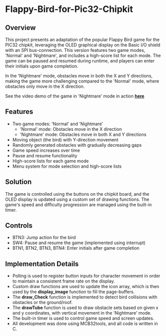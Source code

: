 # Flappy-Bird-for-Pic32-Chipkit

## Overview

This project presents an adaptation of the popular Flappy Bird game for the PIC32 chipkit, leveraging the OLED graphical display on the Basic I/O shield with an SPI bus-connection. This version features two game modes, 'Normal' and 'Nightmare', and includes a high-score list for each mode. The game can be paused and resumed during runtime, and players can enter their initials upon game completion.

In the 'Nightmare' mode, obstacles move in both the X and Y directions, making the game more challenging compared to the 'Normal' mode, where obstacles only move in the X direction.

See the video demo of the game in 'Nightmare' mode in action [**here**](video/Demo.mp4)

## Features

* Two game modes: 'Normal' and 'Nightmare'
  - 'Normal' mode: Obstacles move in the X direction
  - 'Nightmare' mode: Obstacles move in both X and Y directions
* Moving object (the bird) with Y-direction movement
* Randomly generated obstacles with gradually decreasing gaps
* Game speed increases over time
* Pause and resume functionality
* High-score lists for each game mode
* Menu system for mode selection and high-score lists

## Solution

The game is controlled using the buttons on the chipkit board, and the OLED display is updated using a custom set of drawing functions. The game's speed and difficulty progression are managed using the built-in timer.

## Controls

* BTN3: Jump action for the bird
* SW4: Pause and resume the game (implemented using interrupt)
* BTN1, BTN2, BTN3, BTN4: Enter initials after game completion

## Implementation Details

* Polling is used to register button inputs for character movement in order to maintain a consistent frame rate on the display.
* Custom draw functions are used to update the icon array, which is then used by the **display_image** function to fill the page-buffers.
* The **draw_Check** function is implemented to detect bird collisions with obstacles or the ground/roof.
* The **drawTube** function is used to draw obstacle sets based on given x and y coordinates, with vertical movement in the 'Nightmare' mode.
* The built-in timer is used to control game speed and screen updates.
* All development was done using MCB32tools, and all code is written in C.
